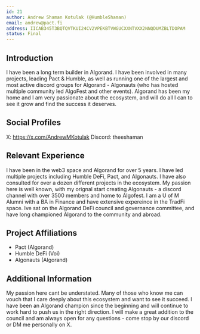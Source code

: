 ```yaml
---
id: 21
author: Andrew Shaman Kotulak (@HumbleShaman)
email: andrew@pact.fi
address: IICAB345T3BQTQVTKUI24CV2VPEKBTVWGUCXXNTVXX2NNQDUMZBLTDOPAM
status: Final
---
```


## Introduction

I have been a long term builder in Algorand. I have been involved in many projects, leading Pact & Humble, as well as running one of the largest and most active discord groups for Algorand - Algonauts (who has hosted multiple community led AlgoFest and other events). Algorand has been my home and I am very passionate about the ecosystem, and will do all I can to see it grow and find the success it deserves. 
## Social Profiles

X: https://x.com/AndrewMKotulak
Discord: theeshaman

## Relevant Experience

I have been in the web3 space and Algorand for over 5 years. I have led multiple projects including Humble DeFi, Pact, and Algonauts. I have also consulted for over a dozen different projects in the ecosystem. My passion here is well known, with my orignal start creating Algonauts - a discord channel with over 3500 members and home to Algofest. I am a U of M Alumni with a BA in Finance and have extensive expereince in the TradFi space. Ive sat on the Algorand DeFi council and governance committee, and have long championed Algorand to the community and abroad.

## Project Affiliations

- Pact (Algorand)
- Humble DeFi (Voi)
- Algonauts (Algorand)

## Additional Information

My passion here cant be understated. Many of those who know me can vouch that I care deeply about this ecosystem and want to see it succeed. I have been an Algorand champion since the beginning and will continue to work hard to push us in the right direction. I will make a great addition to the council and am always open for any questions - come stop by our discord or DM me personally on X.
